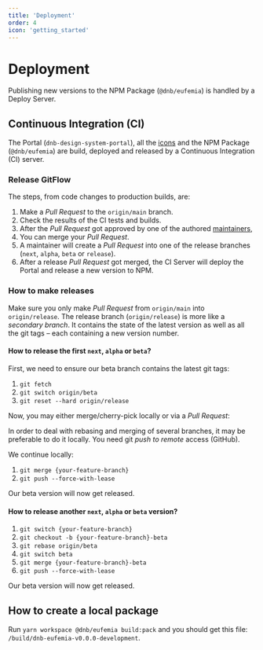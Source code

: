```yaml
---
title: 'Deployment'
order: 4
icon: 'getting_started'
---
```


# Deployment

Publishing new versions to the NPM Package (`@dnb/eufemia`) is handled by a Deploy Server.

## Continuous Integration (CI)

The Portal (`dnb-design-system-portal`), all the [icons](https://eufemia.dnb.no/icons/) and the NPM Package (`@dnb/eufemia`) are build, deployed and released by a Continuous Integration (CI) server.

### Release GitFlow

The steps, from code changes to production builds, are:

1. Make a _Pull Request_ to the `origin/main` branch.
1. Check the results of the CI tests and builds.
1. After the _Pull Request_ got approved by one of the authored [maintainers](https://github.com/dnbexperience/eufemia/graphs/contributors),
1. You can merge your _Pull Request_.
1. A maintainer will create a _Pull Request_ into one of the release branches (`next`, `alpha`, `beta` or `release`).
1. After a release _Pull Request_ got merged, the CI Server will deploy the Portal and release a new version to NPM.

### How to make releases

Make sure you only make _Pull Request_ from `origin/main` into `origin/release`.
The release branch (`origin/release`) is more like a _secondary branch_. It contains the state of the latest version as well as all the git tags – each containing a new version number.

#### How to release the first `next`, `alpha` or `beta`?

First, we need to ensure our beta branch contains the latest git tags:

1. `git fetch`
2. `git switch origin/beta`
3. `git reset --hard origin/release`

Now, you may either merge/cherry-pick locally or via a _Pull Request_:

In order to deal with rebasing and merging of several branches, it may be preferable to do it locally. You need git _push to remote_ access (GitHub).

We continue locally:

1. `git merge {your-feature-branch}`
2. `git push --force-with-lease`

Our beta version will now get released.

#### How to release another `next`, `alpha` or `beta` version?

1. `git switch {your-feature-branch}`
2. `git checkout -b {your-feature-branch}-beta`
3. `git rebase origin/beta`
4. `git switch beta`
5. `git merge {your-feature-branch}-beta`
6. `git push --force-with-lease`

Our beta version will now get released.

## How to create a local package

Run `yarn workspace @dnb/eufemia build:pack` and you should get this file: `/build/dnb-eufemia-v0.0.0-development`.
